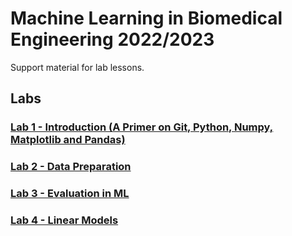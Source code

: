 # Machine Learning in Biomedical Engineering 2022/2023

Support material for lab lessons. 

## Labs
### [Lab 1 - Introduction (A Primer on Git, Python, Numpy, Matplotlib and Pandas)](/Lab%201/Lab%201%20-%20Introduction.ipynb)

### [Lab 2 - Data Preparation](/Lab%202/Lab%202%20-%20Data%20preparation.ipynb)

### [Lab 3 - Evaluation in ML](/Lab%203/Lab%203%20-%20Evaluation%20in%20ML.ipynb)

### [Lab 4 - Linear Models](/Lab%204/Lab%204%20-%20Linear%20Models.ipynb)